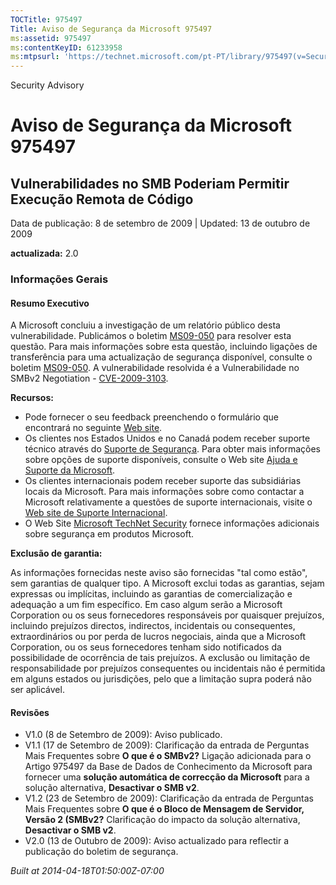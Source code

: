 ```yaml
---
TOCTitle: 975497
Title: Aviso de Segurança da Microsoft 975497
ms:assetid: 975497
ms:contentKeyID: 61233958
ms:mtpsurl: 'https://technet.microsoft.com/pt-PT/library/975497(v=Security.10)'
---
```


Security Advisory

Aviso de Segurança da Microsoft 975497
======================================

Vulnerabilidades no SMB Poderiam Permitir Execução Remota de Código
-------------------------------------------------------------------

Data de publicação: 8 de setembro de 2009 | Updated: 13 de outubro de 2009

**actualizada:** 2.0

### Informações Gerais

#### Resumo Executivo

A Microsoft concluiu a investigação de um relatório público desta vulnerabilidade. Publicámos o boletim [MS09-050](http://go.microsoft.com/fwlink/?linkid=163970) para resolver esta questão. Para mais informações sobre esta questão, incluindo ligações de transferência para uma actualização de segurança disponível, consulte o boletim [MS09-050](http://go.microsoft.com/fwlink/?linkid=163970). A vulnerabilidade resolvida é a Vulnerabilidade no SMBv2 Negotiation - [CVE-2009-3103](http://www.cve.mitre.org/cgi-bin/cvename.cgi?name=cve-2009-3103).

**Recursos:**

-   Pode fornecer o seu feedback preenchendo o formulário que encontrará no seguinte [Web site](https://support.microsoft.com/common/survey.aspx?scid=sw;en;1257&amp;showpage=1&amp;ws=technet&amp;sd=tech).
-   Os clientes nos Estados Unidos e no Canadá podem receber suporte técnico através do [Suporte de Segurança](http://go.microsoft.com/fwlink/?linkid=21131). Para obter mais informações sobre opções de suporte disponíveis, consulte o Web site [Ajuda e Suporte da Microsoft](http://support.microsoft.com/).
-   Os clientes internacionais podem receber suporte das subsidiárias locais da Microsoft. Para mais informações sobre como contactar a Microsoft relativamente a questões de suporte internacionais, visite o [Web site de Suporte Internacional](http://go.microsoft.com/fwlink/?linkid=21155).
-   O Web Site [Microsoft TechNet Security](http://go.microsoft.com/fwlink/?linkid=21132) fornece informações adicionais sobre segurança em produtos Microsoft.

**Exclusão de garantia:**

As informações fornecidas neste aviso são fornecidas "tal como estão", sem garantias de qualquer tipo. A Microsoft exclui todas as garantias, sejam expressas ou implícitas, incluindo as garantias de comercialização e adequação a um fim específico. Em caso algum serão a Microsoft Corporation ou os seus fornecedores responsáveis por quaisquer prejuízos, incluindo prejuízos directos, indirectos, incidentais ou consequentes, extraordinários ou por perda de lucros negociais, ainda que a Microsoft Corporation, ou os seus fornecedores tenham sido notificados da possibilidade de ocorrência de tais prejuízos. A exclusão ou limitação de responsabilidade por prejuízos consequentes ou incidentais não é permitida em alguns estados ou jurisdições, pelo que a limitação supra poderá não ser aplicável.

#### Revisões

-   V1.0 (8 de Setembro de 2009): Aviso publicado.
-   V1.1 (17 de Setembro de 2009): Clarificação da entrada de Perguntas Mais Frequentes sobre **O que é o SMBv2?** Ligação adicionada para o Artigo 975497 da Base de Dados de Conhecimento da Microsoft para fornecer uma **solução automática de correcção da Microsoft** para a solução alternativa, **Desactivar o SMB v2**.
-   V1.2 (23 de Setembro de 2009): Clarificação da entrada de Perguntas Mais Frequentes sobre **O que é o Bloco de Mensagem de Servidor, Versão 2 (SMBv2?** Clarificação do impacto da solução alternativa, **Desactivar o SMB v2**.
-   V2.0 (13 de Outubro de 2009): Aviso actualizado para reflectir a publicação do boletim de segurança.

*Built at 2014-04-18T01:50:00Z-07:00*
